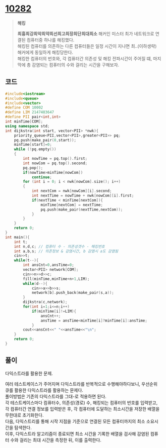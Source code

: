 # [10282](https://www.acmicpc.net/problem/10282)

> __해킹__
>
> __최흉최강최악최약최선최고최장최단최대최소__ 해커인 미스터 최가 네트워크로 연결된 컴퓨터중 하나를 해킹했다.  
> 해킹된 컴퓨터를 의존하는 다른 컴퓨터들은 일정 시간이 지나면 최..(이하생략) 해커에게 동일하게 해킹당한다.  
> 해킹한 컴퓨터의 번호와, 각 컴퓨터간 의존성 및 해킹 전파시간이 주어질 떄, 마지막에 총 감염되는 컴퓨터의 수와 걸리는 시간을 구해보자.  

## 코드

```c++
#include<iostream>
#include<queue>
#include<vector>
#define COM 10002
#define LIM 2147483647
#define PII pair<int,int>
int minTime[COM];
using namespace std;
int dijkstra(int start, vector<PII> *nwk){
    priority_queue<PII,vector<PII>,greater<PII>> pq;
    pq.push(make_pair(0,start));
    minTime[start]=0;
    while (!pq.empty())
    {
        int nowTime = pq.top().first;
        int nowCom = pq.top().second;
        pq.pop();
        if(nowTime>minTime[nowCom])
            continue;
        for (int i = 0; i < nwk[nowCom].size(); i++)
        {
            int nextCom = nwk[nowCom][i].second;
            int nextTime = nowTime + nwk[nowCom][i].first;
            if(nextTime < minTime[nextCom]){
                minTime[nextCom] = nextTime;
                pq.push(make_pair(nextTime,nextCom));
            }
        }
    }
    return 0;
}
int main(){
    int t;
    int n,d,c; // 컴퓨터 수 - 의존성갯수 - 해킹번호
    int a,b,s; // 의존정보 & 감염시간, b 감염시 a도 감염됨
    cin>>t;
    while(t--){
        int ansCnt=0,ansTime=0;
        vector<PII> network[COM];
        cin>>n>>d>>c;
        fill(minTime,minTime+n+1,LIM);
        while(d--){
            cin>>a>>b>>s;
            network[b].push_back(make_pair(s,a));
        }
        dijkstra(c,network);
        for(int i=1;i<=n;i++)
            if(minTime[i]!=LIM){
                ansCnt++;
                ansTime = ansTime<minTime[i]?minTime[i]:ansTime;
            }
        cout<<ansCnt<<" "<<ansTime<<"\n";
    }
    return 0;
}
```

## 풀이

다익스트라를 활용한 문제.

여러 테스트케이스가 주어지며 다익스트라를 반복적으로 수행해야하다보니, 우선순위 큐를 활용한 다익스트라를 활용하는 문제다.  
풀이방법은 기존의 다익스트라를 그대-로 적용하면 된다.  
각 테스트케이스마다 컴퓨터수, 의존성(경로) 수, 해킹되는 컴퓨터의 번호를 입력받고, 각 컴퓨터간 연결 정보를 입력받은 후, 각 컴퓨터에 도달하는 최소시간을 저장한 배열을 무한대로 초기화한다.  
다음, 다익스트리를 통해 시작 지점을 기준으로 연결된 모든 컴퓨터까지의 최소 소요시간을 탐색한다.  
이후, 다익스트라 알고리즘이 종료되면 최소 시간을 기록한 배열을 검사해 감염된 컴퓨터 수와 걸리는 최대 시간을 측정한 뒤, 이를 출력한다.  
